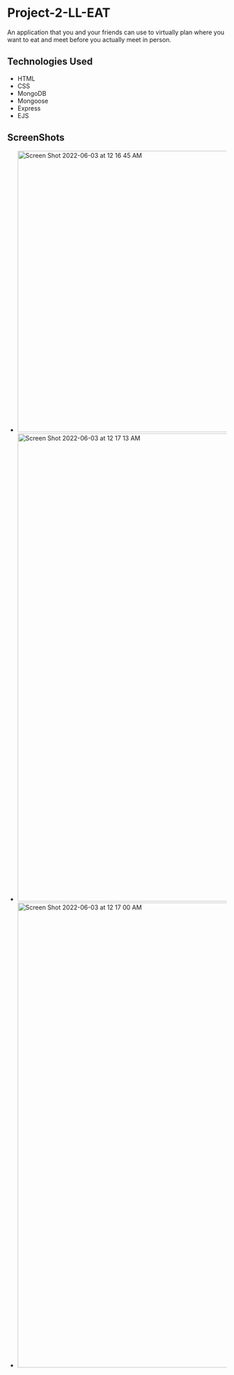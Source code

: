 # Project-2-LL-EAT
An application that you and your friends can use to virtually plan where you want to eat and meet before you actually meet in person. 

## Technologies Used
* HTML
* CSS
* MongoDB
* Mongoose
* Express
* EJS

## ScreenShots
* <img width="644" alt="Screen Shot 2022-06-03 at 12 16 45 AM" src="https://user-images.githubusercontent.com/103865078/171806723-6817211d-302e-42a7-a695-fb90e2a9a172.png">
* <img width="1071" alt="Screen Shot 2022-06-03 at 12 17 13 AM" src="https://user-images.githubusercontent.com/103865078/171806813-b6d38c79-c284-4f5a-8117-529d61bb8ec8.png">
* <img width="1064" alt="Screen Shot 2022-06-03 at 12 17 00 AM" src="https://user-images.githubusercontent.com/103865078/171806926-91b085cd-9f1c-44a3-b637-b5e77d6c66f3.png">
